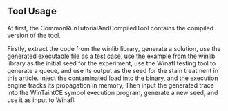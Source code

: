 ## Tool Usage

At first, the CommonRunTutorialAndCompiledTool contains the compiled version of the tool. 

Firstly, extract the code from the winlib library, generate a solution, use the generated executable file as a test case, use the example from the winlib library as the initial seed for the experiment, use the Winafl testing tool to generate a queue, and use its output as the seed for the stain treatment in this article. Inject the contaminated load into the binary, and the execution engine tracks its propagation in memory, Then input the generated trace into the WinTaintCE symbol execution program, generate a new seed, and use it as input to Winafl.



